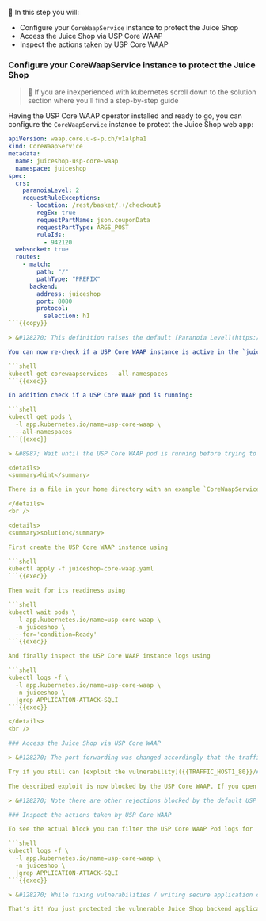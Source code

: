 <!--
SPDX-FileCopyrightText: 2025 United Security Providers AG, Switzerland

SPDX-License-Identifier: GPL-3.0-only
-->

&#127919; In this step you will:

* Configure your `CoreWaapService` instance to protect the Juice Shop
* Access the Juice Shop via USP Core WAAP
* Inspect the actions taken by USP Core WAAP

### Configure your CoreWaapService instance to protect the Juice Shop

> &#128270; If you are inexperienced with kubernetes scroll down to the solution section where you'll find a step-by-step guide

Having the USP Core WAAP operator installed and ready to go, you can configure the `CoreWaapService` instance to protect the Juice Shop web app:

```yaml
apiVersion: waap.core.u-s-p.ch/v1alpha1
kind: CoreWaapService
metadata:
  name: juiceshop-usp-core-waap
  namespace: juiceshop
spec:
  crs:
    paranoiaLevel: 2
    requestRuleExceptions:
      - location: /rest/basket/.+/checkout$
        regEx: true
        requestPartName: json.couponData
        requestPartType: ARGS_POST
        ruleIds:
          - 942120
  websocket: true
  routes:
    - match:
        path: "/"
        pathType: "PREFIX"
      backend:
        address: juiceshop
        port: 8080
        protocol:
          selection: h1
```{{copy}}

> &#128270; This definition raises the default [Paranoia Level](https://coreruleset.org/docs/2-how-crs-works/2-2-paranoia_levels/) from 1 to 2 in order to mitigate an SQLite specific injection (`' or 1==1;--`) as well and by doing that solving an appearing `false positive` using a [requestRuleException](https://docs.united-security-providers.ch/usp-core-waap/latest/crd-doc/#corewaapservicespeccrsrequestruleexceptionsindex) to still allow basket checkouts)

You can now re-check if a USP Core WAAP instance is active in the `juiceshop` namespace:

```shell
kubectl get corewaapservices --all-namespaces
```{{exec}}

In addition check if a USP Core WAAP pod is running:

```shell
kubectl get pods \
  -l app.kubernetes.io/name=usp-core-waap \
  --all-namespaces
```{{exec}}

> &#8987; Wait until the USP Core WAAP pod is running before trying to access the application in the next step (otherwise you'll get a HTTP 502 response)!

<details>
<summary>hint</summary>

There is a file in your home directory with an example `CoreWaapService` definition ready to be applied using `kubectl apply -f` ...

</details>
<br />

<details>
<summary>solution</summary>

First create the USP Core WAAP instance using

```shell
kubectl apply -f juiceshop-core-waap.yaml
```{{exec}}

Then wait for its readiness using

```shell
kubectl wait pods \
  -l app.kubernetes.io/name=usp-core-waap \
  -n juiceshop \
  --for='condition=Ready'
```{{exec}}

And finally inspect the USP Core WAAP instance logs using

```shell
kubectl logs -f \
  -l app.kubernetes.io/name=usp-core-waap \
  -n juiceshop \
  |grep APPLICATION-ATTACK-SQLI
```{{exec}}

</details>
<br />

### Access the Juice Shop via USP Core WAAP

> &#128270; The port forwarding was changed accordingly that the traffic to the Juice Shop web application is now routed **via USP Core WAAP**.

Try if you still can [exploit the vulnerability]({{TRAFFIC_HOST1_80}}/#/login) in the login dialog using the previous SQL-injection (remember email `' OR true;` and any password except empty)...

The described exploit is now blocked by the USP Core WAAP. If you open the browser developer tools (hit `F12` on most common browsers), you can see that the login request is answered with the `response status 403`.

> &#128270; Note there are other rejections blocked by the default USP Core WAAP configuration seen in the browser developer tools like `socket.io` outbound connections thus you might want to filter your query using the `login` keyword.

### Inspect the actions taken by USP Core WAAP

To see the actual block you can filter the USP Core WAAP Pod logs for 'APPLICATION-ATTACK-SQLI' (refer to the [OWASP Core Rule Set documentation](https://coreruleset.org/docs/rules/rules/) while you are trying to login using the mentioned SQL-injection

```shell
kubectl logs -f \
  -l app.kubernetes.io/name=usp-core-waap \
  -n juiceshop \
  |grep APPLICATION-ATTACK-SQLI
```{{exec}}

> &#128270; While fixing vulnerabilities / writing secure application code is imminent, USP Core WAAP can help you out taking the time it takes to fix all vulnerabilities and giving you an additional layer of security!

That's it! You just protected the vulnerable Juice Shop backend application using USP Core WAAP.
